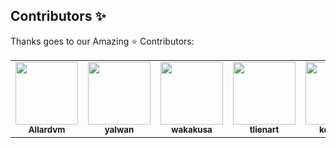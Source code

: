 ## Contributors ✨

Thanks goes to our Amazing :star: Contributors:

<table>
  <tr>
    <td align="center"><a href="https://github.com/Allardvm"><img src="https://avatars0.githubusercontent.com/u/11735900?s=460&u=597898b2e700bf79a21f3945ce5faf2f7232c31f&v=4" width="100px;" alt=""/><br /><sub><b>Allardvm</b></sub></a><br /></td>
    <td align="center"><a href="https://github.com/yalwan-iqvia"><img src="https://avatars2.githubusercontent.com/u/59194485?s=460&u=808c813a76690b2291a64e9a5234ca5a25f7c578&v=4" width="100px;" alt=""/><br /><sub><b>yalwan</b></sub></a><br /></td>
    <td align="center"><a href="https://github.com/wakakusa"><img src="https://avatars3.githubusercontent.com/u/11461331?s=460&u=1ac8ebf94116a9b97a92725110a80372f32c46f7&v=4" width="100px;" alt=""/><br /><sub><b>wakakusa</b></sub></a><br /></td>
    <td align="center"><a href="https://github.com/tlienart"><img src="https://avatars0.githubusercontent.com/u/10897531?s=460&u=a103c60e034fa18e0ccb321f3ca3c3ebeded2f9f&v=4" width="100px;" alt=""/><br /><sub><b>tlienart</b></sub></a><br /></td>
    <td align="center"><a href="https://github.com/kd-iqvia"><img src="https://avatars0.githubusercontent.com/u/59925069?s=460&u=c64a9704e27c013b257dfe5238c471dd0b163140&v=4" width="100px;" alt=""/><br /><sub><b>kd-iqvia</b></sub></a><br /></td>
    <td align="center"><a href="https://github.com/sbeura"><img src="https://avatars0.githubusercontent.com/u/60133213?s=460&v=4" width="100px;" alt=""/><br /><sub><b>sbeura</b></sub></a><br /></td>
    <td align="center"><a href="https://github.com/cbecker"><img src="https://avatars3.githubusercontent.com/u/26833?s=460&u=b1db6023439bc76b15d1a202e77b05c6c6bbe7aa&v=4" width="100px;" alt=""/><br /><sub><b>cbecker</b></sub></a><br /></td>
    <td align="center"><br /><sub><b>iqml</b></sub></a><br /></td>

  </tr>

</table>
